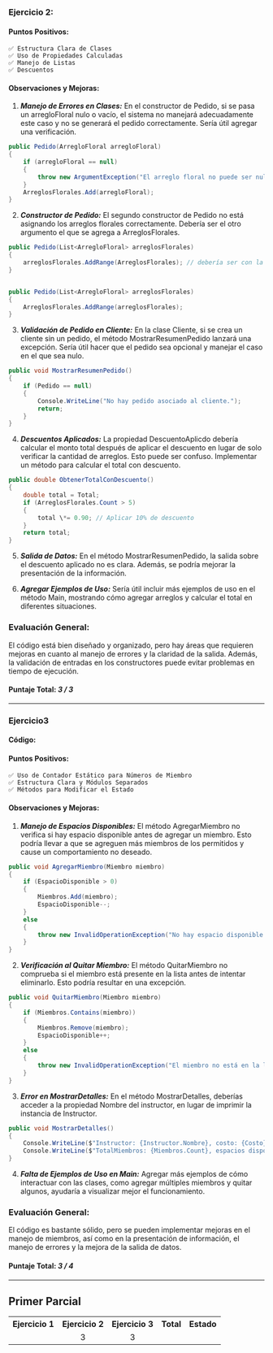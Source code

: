 ### Ejercicio 2:

#### Puntos Positivos:

    ✅ Estructura Clara de Clases
    ✅ Uso de Propiedades Calculadas
    ✅ Manejo de Listas
    ✅ Descuentos

#### Observaciones y Mejoras:

1. **_Manejo de Errores en Clases:_**
   En el constructor de Pedido, si se pasa un arregloFloral nulo o vacío, el sistema no manejará adecuadamente este caso y no se generará el pedido correctamente. Sería útil agregar una verificación.

```csharp
public Pedido(ArregloFloral arregloFloral)
{
    if (arregloFloral == null)
    {
        throw new ArgumentException("El arreglo floral no puede ser nulo.");
    }
    ArreglosFlorales.Add(arregloFloral);
}
```

2. **_Constructor de Pedido:_**
   El segundo constructor de Pedido no está asignando los arreglos florales correctamente. Debería ser el otro argumento el que se agrega a ArreglosFlorales.

```csharp
public Pedido(List<ArregloFloral> arreglosFlorales)
{
    arreglosFlorales.AddRange(ArreglosFlorales); // debería ser con la "a" en minúscula
}
```

```csharp

public Pedido(List<ArregloFloral> arreglosFlorales)
{
    ArreglosFlorales.AddRange(arreglosFlorales);
}
```

3. **_Validación de Pedido en Cliente:_**
   En la clase Cliente, si se crea un cliente sin un pedido, el método MostrarResumenPedido lanzará una excepción. Sería útil hacer que el pedido sea opcional y manejar el caso en el que sea nulo.

```csharp
public void MostrarResumenPedido()
{
    if (Pedido == null)
    {
        Console.WriteLine("No hay pedido asociado al cliente.");
        return;
    }
}
```

4. **_Descuentos Aplicados:_**
   La propiedad DescuentoAplicdo debería calcular el monto total después de aplicar el descuento en lugar de solo verificar la cantidad de arreglos. Esto puede ser confuso.
   Implementar un método para calcular el total con descuento.

```csharp
public double ObtenerTotalConDescuento()
{
    double total = Total;
    if (ArreglosFlorales.Count > 5)
    {
        total \*= 0.90; // Aplicar 10% de descuento
    }
    return total;
}
```

5. **_Salida de Datos:_**
   En el método MostrarResumenPedido, la salida sobre el descuento aplicado no es clara. Además, se podría mejorar la presentación de la información.

6. **_Agregar Ejemplos de Uso:_**
   Sería útil incluir más ejemplos de uso en el método Main, mostrando cómo agregar arreglos y calcular el total en diferentes situaciones.

### Evaluación General:

El código está bien diseñado y organizado, pero hay áreas que requieren mejoras en cuanto al manejo de errores y la claridad de la salida. Además, la validación de entradas en los constructores puede evitar problemas en tiempo de ejecución.

#### Puntaje Total: _3 / 3_

---

### Ejercicio3

#### Código:

#### Puntos Positivos:

    ✅ Uso de Contador Estático para Números de Miembro
    ✅ Estructura Clara y Módulos Separados
    ✅ Métodos para Modificar el Estado

#### Observaciones y Mejoras:

1.  **_Manejo de Espacios Disponibles:_**
    El método AgregarMiembro no verifica si hay espacio disponible antes de agregar un miembro. Esto podría llevar a que se agreguen más miembros de los permitidos y cause un comportamiento no deseado.

```csharp
public void AgregarMiembro(Miembro miembro)
{
    if (EspacioDisponible > 0)
    {
        Miembros.Add(miembro);
        EspacioDisponible--;
    }
    else
    {
        throw new InvalidOperationException("No hay espacio disponible para agregar más miembros.");
    }
}
```

2. **_Verificación al Quitar Miembro:_**
   El método QuitarMiembro no comprueba si el miembro está presente en la lista antes de intentar eliminarlo. Esto podría resultar en una excepción.

```csharp
public void QuitarMiembro(Miembro miembro)
{
    if (Miembros.Contains(miembro))
    {
        Miembros.Remove(miembro);
        EspacioDisponible++;
    }
    else
    {
        throw new InvalidOperationException("El miembro no está en la lista.");
    }
}
```

3. **_Error en MostrarDetalles:_**
   En el método MostrarDetalles, deberías acceder a la propiedad Nombre del instructor, en lugar de imprimir la instancia de Instructor.

```csharp
public void MostrarDetalles()
{
    Console.WriteLine($"Instructor: {Instructor.Nombre}, costo: {Costo}");
    Console.WriteLine($"TotalMiembros: {Miembros.Count}, espacios disponibles: {EspacioDisponible}");
}
```

4. **_Falta de Ejemplos de Uso en Main:_**
   Agregar más ejemplos de cómo interactuar con las clases, como agregar múltiples miembros y quitar algunos, ayudaría a visualizar mejor el funcionamiento.

### Evaluación General:

El código es bastante sólido, pero se pueden implementar mejoras en el manejo de miembros, así como en la presentación de información, el manejo de errores y la mejora de la salida de datos.

#### Puntaje Total: _3 / 4_

---

## Primer Parcial

<table>
  <tr>
    <th>Ejercicio 1</th>
    <th>Ejercicio 2</th>
    <th>Ejercicio 3</th>
    <th>Total</th>
    <th>Estado</th>
  </tr>
  <tr>
    <td align="center"></td>
    <td align="center">3</td>
    <td align="center">3</td>
    <td align="center"></td>
    <td align="center"></td>
  </tr>
</table>
